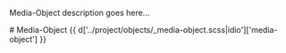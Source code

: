 <section class="copy">
<p class="lead">Media-Object description goes here...</p>
# Media-Object
{{ d['../project/objects/_media-object.scss|idio']['media-object'] }}

</section>
